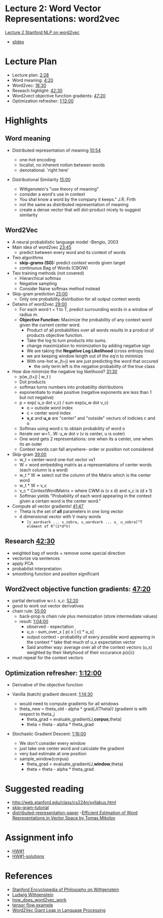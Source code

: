 # Lecture 2: Word Vector Representations: word2vec
[Lecture 2 Stanford NLP on word2vec](https://www.youtube.com/watch?v=ERibwqs9p38)
  - [slides](https://github.com/study-groups/stanford-nlp-study-group/blob/master/web2017/lectures/cs224n-2017-lecture2.pdf)


# Lecture Plan
- Lecture plan: [2:28](https://www.youtube.com/watch?v=ERibwqs9p38&t=2m28s)
- Word meaning: [4:20](https://www.youtube.com/watch?v=ERibwqs9p38&t=4m20s)
- Word2vec: [18:30](https://www.youtube.com/watch?v=ERibwqs9p38&t=18m30s)
- Reseach highlight: [42:30](https://www.youtube.com/watch?v=ERibwqs9p38&t=42m30s)
- Word2vect objective function gradients: [47:20](https://www.youtube.com/watch?v=ERibwqs9p38&t=47m20s)
- Optimization refresher: [1:12:00](https://www.youtube.com/watch?v=ERibwqs9p38&t=1h12m00s)

# Highlights
## Word meaning
- Distributed representation of meaning [10:54](https://www.youtube.com/watch?v=ERibwqs9p38&t=10m54s)
  - one-hot encoding 
  - localist, no inherent notion between words
  - denotational. 'right here' 
 
- Distributional Similarity [15:00](https://www.youtube.com/watch?v=ERibwqs9p38&t=15m0s)
  - Wittgenstein's "use theory of meaning"
  - consider a word's use in context
  - You shal know a word by the company it keeps." J.R. Firth
  - not the same as distributed representation of meaning
  - create a dense vector that will dot-product nicely to suggest similarity

## Word2Vec
- A neural probabilistic language model -Bengio, 2003
- Main idea of word2vec [23:45](https://www.youtube.com/watch?v=ERibwqs9p38&t=23m45s)
  - predict between every word and its context of words
- Two algorithms
  - **skip-grams (SG):** predict context words given target
  - continuous Bag of Words (CBOW)
- Two training methods (not covered)
  - Hierarchical softmax
  - Negative sampling
  - Consider Naive softmax method instead
- Skip-gram prediction [25:00](https://www.youtube.com/watch?v=ERibwqs9p38&t=10m54s)
  - Only one probability distribution for all output context words
- Detains of word2vec [29:00](https://www.youtube.com/watch?v=ERibwqs9p38&t=29m00s)
  - For each word t = 1 to T, predict surrounding words in a window of radius m. 
  - **Objective Function:** Maximize the probability of any context word given the current
  center word.
    - Product of all probabilities over all words results in a prodcut of products objective function. 
    - Take the log to turn products into sums. 
    - change maximization to minimization by adding negaitve sign
    - We are taking the **Negative Log Likelihood** (cross entropy loss)
    - we are keeping window length out of the eq'n to minimize
    - With one-hot w_(t+j) we are just predicting the word that occured 
      - the only term left is the negative probability of the true class
- How doe minimize the negative log likelihood? [31:30](https://www.youtube.com/watch?v=ERibwqs9p38&t=29m00s)
  - p(w_(t+j) | w_t )
  - Dot products
  - softmax turns numbers into probability distributions
  - exponentiate to make positive (negative exponents are less than 1 but not negative)
  - p = exp( u_o dot v_c) / sum exp(u_w dot v_c)
    - o = outside word index
    - c = center word index
    - **v_c** and **u_o** are "center" and "outside" vecturs of indicies c and o
  - Softmax using word c to obtain probability of word o
  - Iterate oer w=1...W: u_w dot v  (v is center, u is outer)
  - One word gets 2 representations: one when its a center, one when its an outer
  - Context words can fall anywhere- order or position not considered
- Skip-gram [39:00](https://www.youtube.com/watch?v=ERibwqs9p38&t=39m00s)
  - w_t = center-word one-hot vector vx1 
  - W = word embedding matrix as a representations of center words (each column is a word) 
  - w_t * W => select out the column of the Matrix which is the center word
  - w_t * W = v_c
  - v_c * ContextWordMatrix =  where CWM is  (v x d) and v_c is (d x 1)
  - Softmax yields "Probability of each word appearing in the context given a certain word is the center word."
- Compute all vector gradients! [41:47](https://www.youtube.com/watch?v=ERibwqs9p38&t=41m47s)
  - Theta is the set of **all** parameters in one long vector
  - d dimensional vector with V many words
    - `[v_aardvark ... v_zebra, u_aardvark ... u_ u_zebra]^T  element of R^(2*d*V)`

## Research [42:30](https://www.youtube.com/watch?v=ERibwqs9p38&t=42m30s)
 - weighted bag of words + remove some special direction
 - vectorize via sentences
 - apply PCA
 - probabilist interpretation
 - smoothing function and position significant
 
## Word2vect objective function gradients: [47:20](https://www.youtube.com/watch?v=ERibwqs9p38&t=47m20s)
- partial derivative w.r.t. v_c: [52:20](https://www.youtube.com/watch?v=ERibwqs9p38&t=52m20s)
- good to work out vector derivatives
- chain rule: [55:00](https://www.youtube.com/watch?v=ERibwqs9p38&t=55m00s)
  - back-prop is chain rule plus memoization (store intermediate values)
  - result: [1:04:00](https://www.youtube.com/watch?v=ERibwqs9p38&t=1h04m00s)
    - observed - expectation
    - u_o      - sum_over_x [ p( x | c) * u_x]
    - output context - probability of every possible word appearing in the context * take that much of u_x expectation vector 
    -  Said another way: average over all of the context vectors (u_x) weighted by their likelyhood of their occurance p(x|c)
- must repeat for the context vectors

## Optimization refresher: [1:12:00](https://www.youtube.com/watch?v=ERibwqs9p38&t=1h12m00s)
- Derivative of the objective function
- Vanilla (batch) gradient descent:   [1:14:30](https://www.youtube.com/watch?v=ERibwqs9p38&t=1h14m30s)
  - would need to compute gradients for all windows
  - theta_new = theta_old - alpha * grad{J(Theta)} (gradient is with respect to theta_j
    - theta_grad = evaluate_gradient(J,**corpus**,theta)
    - theta = theta - alpha * theta_grad

- Stochastic Gradient Descent: [1:16:00](https://www.youtube.com/watch?v=ERibwqs9p38&t=1h16m00s)
  - We don't consider every window
  - just take one center word and calculate the gradient
  - very bad estimate at one position
  - sample_window(corpus)
    - theta_grad = evaluate_gradient(J,**window**,theta)
    - theta = theta - alpha * theta_grad

# Suggested reading
  - http://web.stanford.edu/class/cs224n/syllabus.html
  - [skip-gram-tutorial](http://mccormickml.com/2016/04/19/word2vec-tutorial-the-skip-gram-model/#)
  - [distributed-representation-paper](http://papers.nips.cc/paper/5021-distributed-representations-of-words-and-phrases-and-their-compositionality.pdf)
  -[Efficient Estimation of Word Representations in Vector Space by Tomas Mikolov](https://arxiv.org/pdf/1301.3781.pdf)

# Assignment info
  - [HW#1](http://web.stanford.edu/class/cs224n/assignment1/index.html)
  - [HW#1-solutions](http://web.stanford.edu/class/cs224n/assignment1/assignment1-solution.pdf)

# References
- [Stanford Encyclopedia of Philosophy on Wittgenstein](https://plato.stanford.edu/entries/wittgenstein/)
- [Ludwig Wittgenstein](https://en.wikipedia.org/wiki/Ludwig_Wittgenstein)
- [how_does_word2vec_work](http://www.1-4-5.net/~dmm/ml/how_does_word2vec_work.pdf)
- [tensor flow example](https://www.tensorflow.org/tutorials/representation/word2vec)
- [Word2Vec Giant Leap in Language Processing](https://medium.com/explore-artificial-intelligence/word2vec-a-baby-step-in-deep-learning-but-a-giant-leap-towards-natural-language-processing-40fe4e8602ba)

